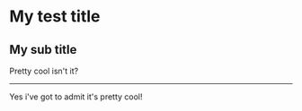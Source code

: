 # My test title 

## My sub title 

Pretty cool isn't it?

---

Yes i've got to admit it's pretty cool!